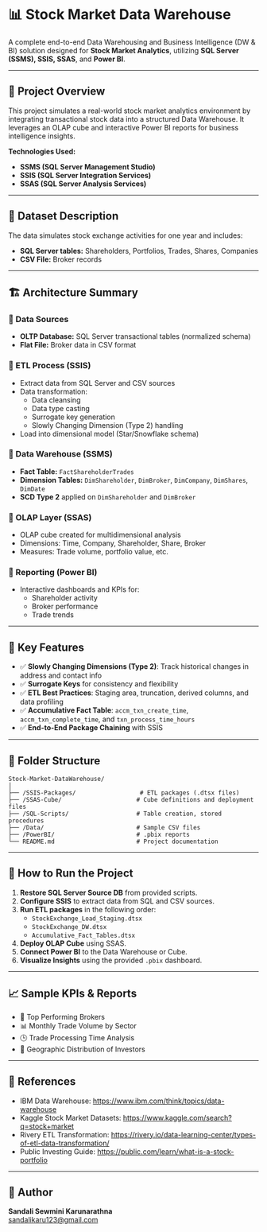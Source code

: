 # 📊 Stock Market Data Warehouse

A complete end-to-end Data Warehousing and Business Intelligence (DW & BI) solution designed for **Stock Market Analytics**, utilizing **SQL Server (SSMS), SSIS, SSAS**, and **Power BI**.

---

## 🧠 Project Overview

This project simulates a real-world stock market analytics environment by integrating transactional stock data into a structured Data Warehouse. It leverages an OLAP cube and interactive Power BI reports for business intelligence insights.

**Technologies Used:**
- **SSMS (SQL Server Management Studio)**
- **SSIS (SQL Server Integration Services)**
- **SSAS (SQL Server Analysis Services)**

---

## 📁 Dataset Description

The data simulates stock exchange activities for one year and includes:
- **SQL Server tables:** Shareholders, Portfolios, Trades, Shares, Companies
- **CSV File:** Broker records

---

## 🏗️ Architecture Summary

### 🔹 Data Sources
- **OLTP Database:** SQL Server transactional tables (normalized schema)
- **Flat File:** Broker data in CSV format

### 🔹 ETL Process (SSIS)
- Extract data from SQL Server and CSV sources
- Data transformation:
  - Data cleansing
  - Data type casting
  - Surrogate key generation
  - Slowly Changing Dimension (Type 2) handling
- Load into dimensional model (Star/Snowflake schema)

### 🔹 Data Warehouse (SSMS)
- **Fact Table:** `FactShareholderTrades`
- **Dimension Tables:** `DimShareholder`, `DimBroker`, `DimCompany`, `DimShares`, `DimDate`
- **SCD Type 2** applied on `DimShareholder` and `DimBroker`

### 🔹 OLAP Layer (SSAS)
- OLAP cube created for multidimensional analysis
- Dimensions: Time, Company, Shareholder, Share, Broker
- Measures: Trade volume, portfolio value, etc.

### 🔹 Reporting (Power BI)
- Interactive dashboards and KPIs for:
  - Shareholder activity
  - Broker performance
  - Trade trends

---

## 📌 Key Features

- ✅ **Slowly Changing Dimensions (Type 2)**: Track historical changes in address and contact info
- ✅ **Surrogate Keys** for consistency and flexibility
- ✅ **ETL Best Practices**: Staging area, truncation, derived columns, and data profiling
- ✅ **Accumulative Fact Table**: `accm_txn_create_time`, `accm_txn_complete_time`, and `txn_process_time_hours`
- ✅ **End-to-End Package Chaining** with SSIS

---

## 📂 Folder Structure

```
Stock-Market-DataWarehouse/
│
├── /SSIS-Packages/                  # ETL packages (.dtsx files)
├── /SSAS-Cube/                     # Cube definitions and deployment files
├── /SQL-Scripts/                   # Table creation, stored procedures
├── /Data/                          # Sample CSV files
├── /PowerBI/                       # .pbix reports
└── README.md                       # Project documentation
```

---

## 🧪 How to Run the Project

1. **Restore SQL Server Source DB** from provided scripts.
2. **Configure SSIS** to extract data from SQL and CSV sources.
3. **Run ETL packages** in the following order:
   - `StockExchange_Load_Staging.dtsx`
   - `StockExchange_DW.dtsx`
   - `Accumulative_Fact_Tables.dtsx`
4. **Deploy OLAP Cube** using SSAS.
5. **Connect Power BI** to the Data Warehouse or Cube.
6. **Visualize Insights** using the provided `.pbix` dashboard.

---

## 📈 Sample KPIs & Reports

- 💼 Top Performing Brokers
- 📊 Monthly Trade Volume by Sector
- 🕒 Trade Processing Time Analysis
- 📍 Geographic Distribution of Investors

---

## 🧾 References

- IBM Data Warehouse: https://www.ibm.com/think/topics/data-warehouse  
- Kaggle Stock Market Datasets: https://www.kaggle.com/search?q=stock+market  
- Rivery ETL Transformation: https://rivery.io/data-learning-center/types-of-etl-data-transformation/  
- Public Investing Guide: https://public.com/learn/what-is-a-stock-portfolio  

---

## 🙋 Author

**Sandali Sewmini Karunarathna**  
sandalikaru123@gmail.com  

